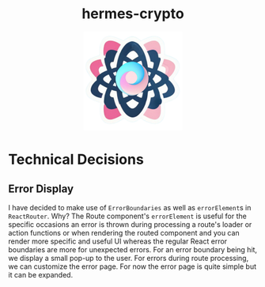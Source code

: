 <h1 align="center"> hermes-crypto</h1>
<p align="center"><img alt="hermes-crypto" src="./../src/assets/svg/hermes-crypto-logo.svg" width="200"></p>

# Technical Decisions

## Error Display

I have decided to make use of `ErrorBoundaries` as well as `errorElement`s in `ReactRouter`. Why? The Route component's `errorElement` is useful for the specific occasions an error is thrown during processing a route's loader or action functions or when rendering the routed component and you can render more specific and useful UI whereas the regular React error boundaries are more for unexpected errors. For an error boundary being hit, we display a small pop-up to the user. For errors during route processing, we can customize the error page. For now the error page is quite simple but it can be expanded.
